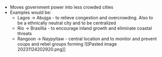 - Moves government power into less crowded cities
- Examples would be:
	- Lagos -> Abujga - to relieve congestion and overcrowding. Also to be a ethnically neutral city and to be centralized
	- Rio -> Brasillia - to encourage inland growth and eliminate coastal threats
	- Rangoon -> Naypyitaw - central location and to monitor and prevent coups and rebel groups forming
	![[Pasted image 20231124202920.png]]